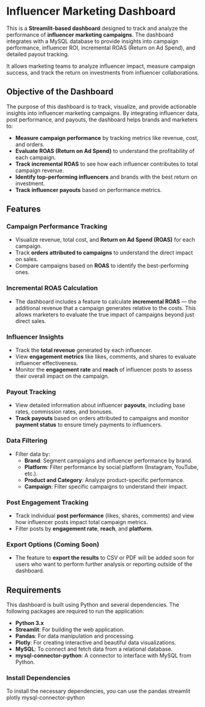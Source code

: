 # Influencer Marketing Dashboard

This is a **Streamlit-based dashboard** designed to track and analyze the performance of **influencer marketing campaigns**. The dashboard integrates with a MySQL database to provide insights into campaign performance, influencer ROI, incremental ROAS (Return on Ad Spend), and detailed payout tracking.

It allows marketing teams to analyze influencer impact, measure campaign success, and track the return on investments from influencer collaborations.

## **Objective of the Dashboard**

The purpose of this dashboard is to track, visualize, and provide actionable insights into influencer marketing campaigns. By integrating influencer data, post performance, and payouts, the dashboard helps brands and marketers to:
- **Measure campaign performance** by tracking metrics like revenue, cost, and orders.
- **Evaluate ROAS (Return on Ad Spend)** to understand the profitability of each campaign.
- **Track incremental ROAS** to see how each influencer contributes to total campaign revenue.
- **Identify top-performing influencers** and brands with the best return on investment.
- **Track influencer payouts** based on performance metrics.

## **Features**

### **Campaign Performance Tracking**
- Visualize revenue, total cost, and **Return on Ad Spend (ROAS)** for each campaign.
- Track **orders attributed to campaigns** to understand the direct impact on sales.
- Compare campaigns based on **ROAS** to identify the best-performing ones.

### **Incremental ROAS Calculation**
- The dashboard includes a feature to calculate **incremental ROAS** — the additional revenue that a campaign generates relative to the costs. This allows marketers to evaluate the true impact of campaigns beyond just direct sales.

### **Influencer Insights**
- Track the **total revenue** generated by each influencer.
- View **engagement metrics** like likes, comments, and shares to evaluate influencer effectiveness.
- Monitor the **engagement rate** and **reach** of influencer posts to assess their overall impact on the campaign.

### **Payout Tracking**
- View detailed information about influencer **payouts**, including base rates, commission rates, and bonuses.
- **Track payouts** based on orders attributed to campaigns and monitor **payment status** to ensure timely payments to influencers.

### **Data Filtering**
- Filter data by:
  - **Brand**: Segment campaigns and influencer performance by brand.
  - **Platform**: Filter performance by social platform (Instagram, YouTube, etc.).
  - **Product and Category**: Analyze product-specific performance.
  - **Campaign**: Filter specific campaigns to understand their impact.

### **Post Engagement Tracking**
- Track individual **post performance** (likes, shares, comments) and view how influencer posts impact total campaign metrics.
- Filter posts by **engagement rate**, **reach**, and **platform**.

### **Export Options (Coming Soon)**
- The feature to **export the results** to CSV or PDF will be added soon for users who want to perform further analysis or reporting outside of the dashboard.

## **Requirements**

This dashboard is built using Python and several dependencies. The following packages are required to run the application:

- **Python 3.x**
- **Streamlit**: For building the web application.
- **Pandas**: For data manipulation and processing.
- **Plotly**: For creating interactive and beautiful data visualizations.
- **MySQL**: To connect and fetch data from a relational database.
- **mysql-connector-python**: A connector to interface with MySQL from Python.

### **Install Dependencies**
To install the necessary dependencies, you can use the pandas
streamlit
plotly
mysql-connector-python
